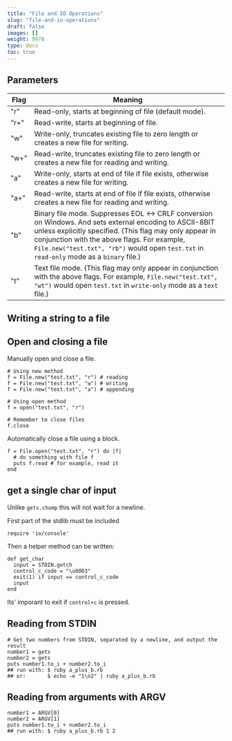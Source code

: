 ```yaml
---
title: "File and IO Operations"
slug: "file-and-io-operations"
draft: false
images: []
weight: 9978
type: docs
toc: true
---
```


## Parameters
|Flag |  Meaning
|-----|--------------------------------------------------------
|"r"  |  Read-only, starts at beginning of file  (default mode).
|"r+" |  Read-write, starts at beginning of file.
|"w"  |  Write-only, truncates existing file to zero length or creates a new file for writing.
|"w+" |  Read-write, truncates existing file to zero length or creates a new file for reading and writing.
|"a"  |  Write-only, starts at end of file if file exists, otherwise creates a new file for writing.
|"a+" |  Read-write, starts at end of file if file exists, otherwise creates a new file for reading and writing.
|"b"  |  Binary file mode. Suppresses EOL <-> CRLF conversion on Windows. And sets external encoding to ASCII-8BIT unless explicitly specified. (This flag may only appear in conjunction with the above flags. For example, `File.new("test.txt", "rb")` would open `test.txt` in `read-only` mode as a `binary` file.)
|"t"  |  Text file mode. (This flag may only appear in conjunction with the above flags. For example, `File.new("test.txt", "wt")` would open `test.txt` in `write-only` mode as a `text` file.)

## Writing a string to a file


## Open and closing a file
Manually open and close a file.

    # Using new method
    f = File.new("test.txt", "r") # reading
    f = File.new("test.txt", "w") # writing
    f = File.new("test.txt", "a") # appending

    # Using open method
    f = open("test.txt", "r")

    # Remember to close files
    f.close

Automatically close a file using a block.

    f = File.open("test.txt", "r") do |f|
      # do something with file f
      puts f.read # for example, read it
    end

    

## get a single char of input
Unlike `gets.chomp` this will not wait for a newline.

First part of the stdlib must be included

    require 'io/console'

Then a helper method can be written:

    def get_char
      input = STDIN.getch
      control_c_code = "\u0003"
      exit(1) if input == control_c_code
      input
    end

Its' imporant to exit if `control+c` is pressed.


## Reading from STDIN
    # Get two numbers from STDIN, separated by a newline, and output the result
    number1 = gets
    number2 = gets
    puts number1.to_i + number2.to_i
    ## run with: $ ruby a_plus_b.rb
    ## or:       $ echo -e "1\n2" | ruby a_plus_b.rb

## Reading from arguments with ARGV
    number1 = ARGV[0]
    number2 = ARGV[1]
    puts number1.to_i + number2.to_i
    ## run with: $ ruby a_plus_b.rb 1 2

